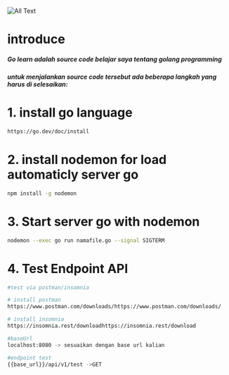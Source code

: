 ![All Text](https://miro.medium.com/v2/resize:fit:1400/1*Ifpd_HtDiK9u6h68SZgNuA.png)

# introduce

<h5>Go learn adalah source code belajar saya tentang golang programming</h5>

<h5>
untuk menjalankan source code tersebut ada beberapa langkah yang harus di selesaikan:
</h5>

# 1. install go language

```Bash
https://go.dev/doc/install
```

# 2. install nodemon for load automaticly server go

```Bash
npm install -g nodemon
```

# 3. Start server go with nodemon

```Bash
nodemon --exec go run namafile.go --signal SIGTERM
```

# 4. Test Endpoint API

```Bash
#test via postman/insomnia

# install postman
https://www.postman.com/downloads/https://www.postman.com/downloads/

# install insomnia
https://insomnia.rest/downloadhttps://insomnia.rest/download

#baseUrl
localhost:8080 -> sesuaikan dengan base url kalian

#endpoint test
{{base_url}}/api/v1/test ->GET

```
